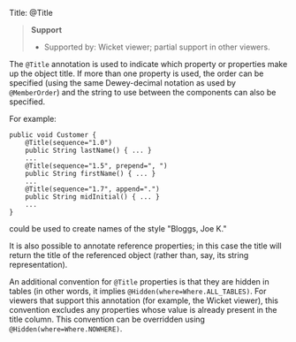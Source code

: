 Title: @Title

> **Support**
> 
> * Supported by: Wicket viewer; partial support in other viewers.

The `@Title` annotation is used to indicate which property or properties
make up the object title. If more than one property is used, the order
can be specified (using the same Dewey-decimal notation as used by
`@MemberOrder`) and the string to use between the components can also be
specified.

For example:

    public void Customer {
        @Title(sequence="1.0")
        public String lastName() { ... }
        ...
        @Title(sequence="1.5", prepend=", ")
        public String firstName() { ... }
        ...
        @Title(sequence="1.7", append=".")
        public String midInitial() { ... }
        ...
    }

could be used to create names of the style "Bloggs, Joe K."

It is also possible to annotate reference properties; in this case the
title will return the title of the referenced object (rather than, say,
its string representation).

An additional convention for `@Title` properties is that they are hidden
in tables (in other words, it implies `@Hidden(where=Where.ALL_TABLES)`.
For viewers that support this annotation (for example, the Wicket
viewer), this convention excludes any properties whose value is already
present in the title column. This convention can be overridden using
`@Hidden(where=Where.NOWHERE)`.
